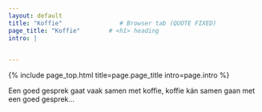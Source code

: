 ```yaml
---
layout: default
title: "Koffie"                # Browser tab (QUOTE FIXED)
page_title: "Koffie"        # <h1> heading
intro: |
  

---
```


{% include page_top.html 
   title=page.page_title 
   intro=page.intro 
%}

<style>
#button {
  visibility: hidden;
   }
</style>

<div class="custom-section">
  
<p>Een goed gesprek gaat vaak samen met koffie, koffie kán samen gaan met een goed gesprek...</p>
  
</div>